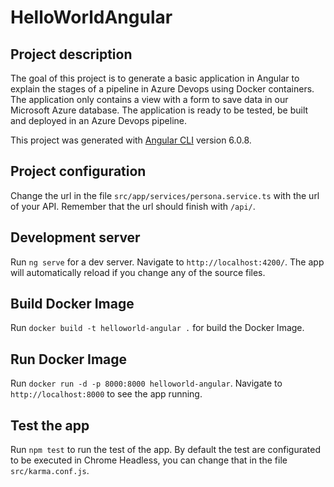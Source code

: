 # HelloWorldAngular

## Project description

The goal of this project is to generate a basic application in Angular to explain the stages of a pipeline in Azure Devops using Docker containers. The application only contains a view with a form to save data in our Microsoft Azure database. The application is ready to be tested, be built and deployed in an Azure Devops pipeline.

This project was generated with [Angular CLI](https://github.com/angular/angular-cli) version 6.0.8.

## Project configuration

Change the url in the file `src/app/services/persona.service.ts` with the url of your API. Remember that the url should finish with `/api/`.

## Development server

Run `ng serve` for a dev server. Navigate to `http://localhost:4200/`. The app will automatically reload if you change any of the source files.

## Build Docker Image

Run `docker build -t helloworld-angular .` for build the Docker Image.

## Run Docker Image 

Run `docker run -d -p 8000:8000 helloworld-angular`. Navigate to `http://localhost:8000` to see the app running.

## Test the app

Run `npm test` to run the test of the app. By default the test are configurated to be executed in Chrome Headless, you can change that in the file `src/karma.conf.js`.
